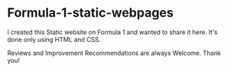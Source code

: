 # Formula-1-static-webpages

I created this Static website on Formula 1 and wanted to share it here.
It's done only using HTML and CSS.

Reviews and Improvement Recommendations are always Welcome.
Thank you!
